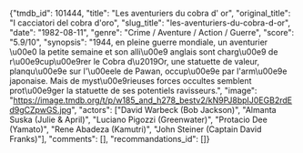 {"tmdb_id": 101444, "title": "Les aventuriers du cobra d' or", "original_title": "I cacciatori del cobra d'oro", "slug_title": "les-aventuriers-du-cobra-d-or", "date": "1982-08-11", "genre": "Crime / Aventure / Action / Guerre", "score": "5.9/10", "synopsis": "1944, en pleine guerre mondiale, un aventurier \u00e0 la petite semaine et son alli\u00e9 anglais sont charg\u00e9 de r\u00e9cup\u00e9rer le Cobra d\u2019Or, une statuette de valeur, planqu\u00e9e sur l'\u00eele de Pawan, occup\u00e9e par l'arm\u00e9e japonaise. Mais de myst\u00e9rieuses forces occultes semblent prot\u00e9ger la statuette de ses potentiels ravisseurs.", "image": "https://image.tmdb.org/t/p/w185_and_h278_bestv2/kN9PJ8bpIJ0EGB2rdEd9gCZpwGS.jpg", "actors": ["David Warbeck (Bob Jackson)", "Almanta Suska (Julie & April)", "Luciano Pigozzi (Greenwater)", "Protacio Dee (Yamato)", "Rene Abadeza (Kamutri)", "John Steiner (Captain David Franks)"], "comments": [], "recommandations_id": []}